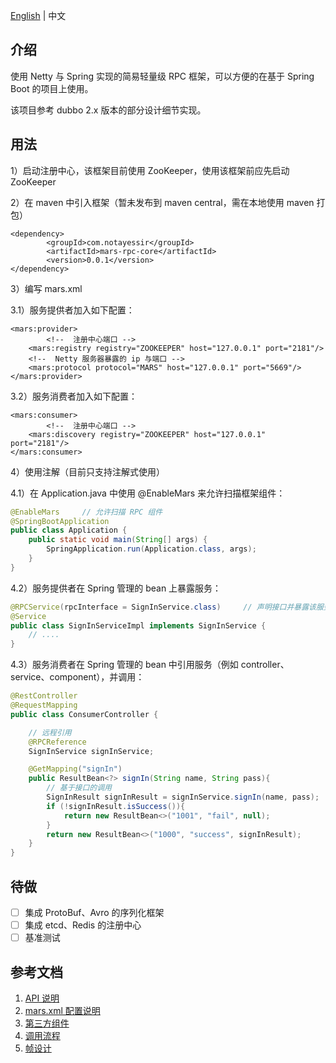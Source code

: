 [English](https://github.com/notayessir/mars-rpc/blob/master/README.md) | 中文

## 介绍

使用 Netty 与 Spring 实现的简易轻量级 RPC 框架，可以方便的在基于 Spring Boot 的项目上使用。

该项目参考 dubbo 2.x 版本的部分设计细节实现。

## 用法

1）启动注册中心，该框架目前使用 ZooKeeper，使用该框架前应先启动 ZooKeeper

2）在 maven 中引入框架（暂未发布到 maven central，需在本地使用 maven 打包）

```
<dependency>
		<groupId>com.notayessir</groupId>
		<artifactId>mars-rpc-core</artifactId>
		<version>0.0.1</version>
</dependency>
```

3）编写 mars.xml

3.1）服务提供者加入如下配置：

```
<mars:provider>
		<!--  注册中心端口 -->
    <mars:registry registry="ZOOKEEPER" host="127.0.0.1" port="2181"/>
    <!--  Netty 服务器暴露的 ip 与端口 -->
    <mars:protocol protocol="MARS" host="127.0.0.1" port="5669"/>
</mars:provider>
```

3.2）服务消费者加入如下配置：

```
<mars:consumer>
		<!--  注册中心端口 -->
    <mars:discovery registry="ZOOKEEPER" host="127.0.0.1" port="2181"/>
</mars:consumer>
```

4）使用注解（目前只支持注解式使用）

4.1）在 Application.java 中使用 @EnableMars 来允许扫描框架组件：

```java
@EnableMars		// 允许扫描 RPC 组件
@SpringBootApplication
public class Application {
    public static void main(String[] args) {
        SpringApplication.run(Application.class, args);
    }
}
```

4.2）服务提供者在 Spring 管理的 bean 上暴露服务：

```java
@RPCService(rpcInterface = SignInService.class)		// 声明接口并暴露该服务
@Service
public class SignInServiceImpl implements SignInService {
    // ....
}
```

4.3）服务消费者在 Spring 管理的 bean 中引用服务（例如 controller、service、component），并调用：

```java
@RestController
@RequestMapping
public class ConsumerController {

  	// 远程引用
    @RPCReference
    SignInService signInService;

    @GetMapping("signIn")
    public ResultBean<?> signIn(String name, String pass){
      	// 基于接口的调用
        SignInResult signInResult = signInService.signIn(name, pass);
        if (!signInResult.isSuccess()){
            return new ResultBean<>("1001", "fail", null);
        }
        return new ResultBean<>("1000", "success", signInResult);
    }
}
```

## 待做

- [ ] 集成 ProtoBuf、Avro 的序列化框架
- [ ] 集成 etcd、Redis 的注册中心
- [ ] 基准测试

## 参考文档

1. [API 说明](https://github.com/notayessir/mars-rpc/blob/master/docs/API.md)
2. [mars.xml 配置说明](https://github.com/notayessir/mars-rpc/blob/master/docs/mars.xml.md)
3. [第三方组件](https://github.com/notayessir/mars-rpc/blob/master/docs/component.md)
4. [调用流程](https://github.com/notayessir/mars-rpc/blob/master/docs/process.md)
5. [帧设计](https://github.com/notayessir/mars-rpc/blob/master/docs/frame.md)

